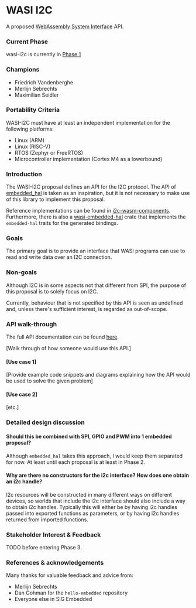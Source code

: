 # WASI I2C

A proposed [WebAssembly System Interface](https://github.com/WebAssembly/WASI) API.

### Current Phase

wasi-i2c is currently in [Phase 1](https://github.com/WebAssembly/WASI/blob/main/Proposals.md#phase-1---feature-proposal-cg)

### Champions

- Friedrich Vandenberghe
- Merlijn Sebrechts
- Maximilian Seidler

### Portability Criteria

WASI-I2C must have at least an independent implementation for the following platforms: 
- Linux (ARM)
- Linux (RISC-V)
- RTOS (Zephyr or FreeRTOS)
- Microcontroller implementation (Cortex M4 as a lowerbound)

### Introduction

The WASI-I2C proposal defines an API for the I2C protocol. The API of [embedded_hal](https://github.com/rust-embedded/embedded-hal) is taken as an inspiration, but it is not necessary to make use of this library to implement this proposal.

Reference implementations can be found in [i2c-wasm-components](https://github.com/Zelzahn/i2c-wasm-components). Furthermore, there is also a [wasi-embedded-hal](https://crates.io/crates/wasi-embedded-hal) crate that implements the `embedded-hal` traits for the generated bindings.

### Goals

The primary goal is to provide an interface that WASI programs can use to read and write data over an I2C connection.

### Non-goals

Although I2C is in some aspects not that different from SPI, the purpose of this proposal is to solely focus on I2C.

Currently, behaviour that is not specified by this API is seen as undefined and, unless there's sufficient interest, is regarded as out-of-scope.

### API walk-through

The full API documentation can be found [here](wasi-proposal-template.md).

[Walk through of how someone would use this API.]

#### [Use case 1]

[Provide example code snippets and diagrams explaining how the API would be used to solve the given problem]

#### [Use case 2]

[etc.]

### Detailed design discussion

#### Should this be combined with SPI, GPIO and PWM into 1 embedded proposal?

Although `embedded_hal` takes this approach, I would keep them separated for now. At least until each proposal is at least in Phase 2.

#### Why are there no constructors for the i2c interface? How does one obtain an i2c handle?

I2c resources will be constructed in many different ways on different devices, so worlds that include the i2c interface should also include a way to obtain i2c handles. Typically this will either be by having i2c handles passed into exported functions as parameters, or by having i2c handles returned from imported functions.

### Stakeholder Interest & Feedback

TODO before entering Phase 3.

### References & acknowledgements

Many thanks for valuable feedback and advice from:

- Merlijn Sebrechts
- Dan Gohman for the `hello-embedded` repository
- Everyone else in SIG Embedded
